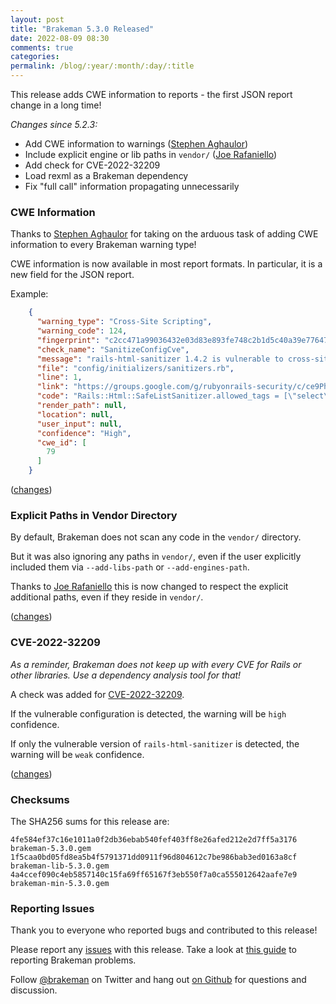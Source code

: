 ```yaml
---
layout: post
title: "Brakeman 5.3.0 Released"
date: 2022-08-09 08:30
comments: true
categories:
permalink: /blog/:year/:month/:day/:title
---
```


This release adds CWE information to reports - the first JSON report change in a long time!

_Changes since 5.2.3:_

* Add CWE information to warnings ([Stephen Aghaulor](https://github.com/saghaulor))
* Include explicit engine or lib paths in `vendor/` ([Joe Rafaniello](https://github.com/jrafanie))
* Add check for CVE-2022-32209
* Load rexml as a Brakeman dependency
* Fix "full call" information propagating unnecessarily

### CWE Information 

Thanks to [Stephen Aghaulor](https://github.com/saghaulor) for taking on the arduous task of adding CWE information
to every Brakeman warning type!

CWE information is now available in most report formats. In particular, it is a new field for the JSON report.

Example:

```json
    {
      "warning_type": "Cross-Site Scripting",
      "warning_code": 124,
      "fingerprint": "c2cc471a99036432e03d83e893fe748c2b1d5c40a39e776475faf088717af97d",
      "check_name": "SanitizeConfigCve",
      "message": "rails-html-sanitizer 1.4.2 is vulnerable to cross-site scripting when `select` and `style` tags are allowed (CVE-2022-32209)",
      "file": "config/initializers/sanitizers.rb",
      "line": 1,
      "link": "https://groups.google.com/g/rubyonrails-security/c/ce9PhUANQ6s/m/S0fJfnkmBAAJ",
      "code": "Rails::Html::SafeListSanitizer.allowed_tags = [\"select\", \"a\", \"style\"]",
      "render_path": null,
      "location": null,
      "user_input": null,
      "confidence": "High",
      "cwe_id": [
        79
      ]
    }
```

([changes](https://github.com/presidentbeef/brakeman/pull/1693))

### Explicit Paths in Vendor Directory 

By default, Brakeman does not scan any code in the `vendor/` directory.

But it was also ignoring any paths in `vendor/`, even if the user explicitly included them via `--add-libs-path` or `--add-engines-path`.

Thanks to [Joe Rafaniello](https://github.com/jrafanie) this is now changed to respect the explicit additional paths, even if they reside in `vendor/`.

([changes](https://github.com/presidentbeef/brakeman/pull/1699))

### CVE-2022-32209

_As a reminder, Brakeman does not keep up with every CVE for Rails or other libraries. Use a dependency analysis tool for that!_

A check was added for [CVE-2022-32209](https://hackerone.com/reports/1530898).

If the vulnerable configuration is detected, the warning will be `high` confidence.

If only the vulnerable version of `rails-html-sanitizer` is detected, the warning will be `weak` confidence. 

([changes](https://github.com/presidentbeef/brakeman/pull/1718))

### Checksums

The SHA256 sums for this release are:

    4fe584ef37c16e1011a0f2db36ebab540fef403ff8e26afed212e2d7ff5a3176  brakeman-5.3.0.gem
    1f5caa0bd05fd8ea5b4f5791371dd0911f96d804612c7be986bab3ed0163a8cf  brakeman-lib-5.3.0.gem
    4a4ccef090c4eb5857140c15fa69ff65167f3eb550f7a0ca555012642aafe7e9  brakeman-min-5.3.0.gem

### Reporting Issues

Thank you to everyone who reported bugs and contributed to this release!

Please report any [issues](https://github.com/presidentbeef/brakeman/issues) with this release. Take a look at [this guide](https://github.com/presidentbeef/brakeman/wiki/How-to-Report-a-Brakeman-Issue) to reporting Brakeman problems.

Follow [@brakeman](https://twitter.com/brakeman) on Twitter and hang out [on Github](https://github.com/presidentbeef/brakeman/discussions) for questions and discussion.
